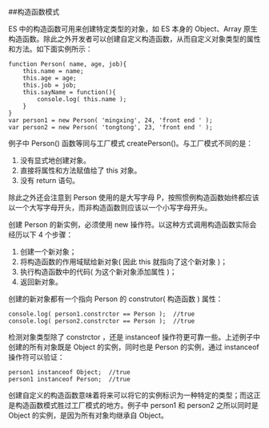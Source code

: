 ##构造函数模式

ES 中的构造函数可用来创建特定类型的对象，如 ES 本身的 Object、Array 原生构造函数。除此之外开发者可以创建自定义构造函数，从而自定义对象类型的属性和方法。如下面实例所示：


    function Person( name, age, job){
        this.name = name;
        this.age = age;
        this.job = job;
        this.sayName = function(){
            console.log( this.name );
        }
    }
    var person1 = new Person( 'mingxing', 24, 'front end ' );
    var person2 = new Person( 'tongtong', 23, 'front end ' );
    
例子中 Person() 函数等同与工厂模式 createPerson()。与工厂模式不同的是：

1. 没有显式地创建对象。
2. 直接将属性和方法赋值给了 this 对象。
3. 没有 return 语句。

除此之外还会注意到 Person 使用的是大写字母 P，按照惯例构造函数始终都应该以一个大写字母开头，而非构造函数则应该以一个小写字母开头。

创建 Person 的新实例，必须使用 new 操作符。以这种方式调用构造函数实际会经历以下 4 个步骤：

1. 创建一个新对象；
2. 将构造函数的作用域赋给新对象( 因此 this 就指向了这个新对象 )；
3. 执行构造函数中的代码( 为这个新对象添加属性 )；
4. 返回新对象。

创建的新对象都有一个指向 Person 的 construtor( 构造函数 ) 属性：

    console.log( person1.constrctor == Person );  //true
    console.log( person2.constrctor == Person );  //true
    
检测对象类型除了 constrctor ，还是 instanceof 操作符更可靠一些。上述例子中创建的所有对象既是 Object 的实例，同时也是 Person 的实例，通过 instanceof 操作符可以验证：
    
    person1 instanceof Object;  //true
    person1 instanceof Person;  //true
    
创建自定义的构造函数意味着将来可以将它的实例标识为一种特定的类型；而这正是构造函数模式胜过工厂模式的地方。例子中 person1 和 person2 之所以同时是 Object 的实例，是因为所有对象均继承自 Object。
